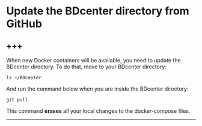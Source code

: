 # Update the BDcenter directory from GitHub

+++
---

When new Docker containers will be available, you need to update the BDcenter directory. To do that, move to your BDcenter directory:

```ls ~/BDcenter```

And run the command below when you are inside the BDcenter directory:

```git pull```

This command **erases** all your local changes to the docker-compose files. 

---